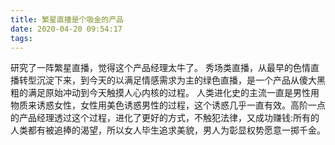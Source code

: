 ```yaml
---
title: 繁星直播是个吸金的产品
date: 2020-04-20 09:54:17
tags:
---
```

研究了一阵繁星直播，觉得这个产品经理太牛了。
秀场类直播，从最早的色情直播转型沉淀下来，到今天的以满足情感需求为主的绿色直播，是一个产品从傻大黑粗的满足原始冲动到今天触摸人心内核的过程。
人类进化史的主流一直是男性用物质来诱惑女性，女性用美色诱惑男性的过程，这个诱惑几乎一直有效。高阶一点的产品经理透过这个过程，进化了更好的方式，不触犯法律，又成功赚钱:所有的人类都有被追捧的渴望，所以女人毕生追求美貌，男人为彰显权势愿意一掷千金。